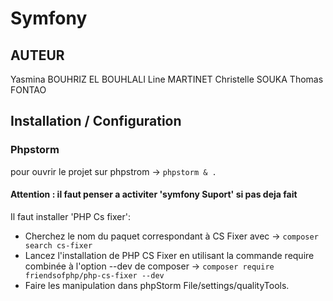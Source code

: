 # Symfony 

## AUTEUR 

Yasmina BOUHRIZ EL BOUHLALI
Line MARTINET
Christelle SOUKA
Thomas FONTAO


## Installation / Configuration
### Phpstorm
pour ouvrir le projet sur phpstrom -> ``phpstorm & .``
#### Attention : il faut penser a activiter 'symfony Suport' si pas deja fait  
Il faut installer 'PHP Cs fixer': 
- Cherchez le nom du paquet correspondant à CS Fixer avec  -> ``composer search cs-fixer``
- Lancez l'installation de PHP CS Fixer en utilisant la commande require combinée à l'option --dev de composer -> ``composer require friendsofphp/php-cs-fixer --dev``
- Faire les manipulation dans phpStorm File/settings/qualityTools. 